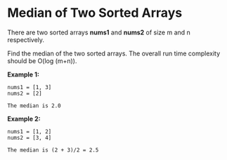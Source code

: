 # Median of Two Sorted Arrays

There are two sorted arrays **nums1** and **nums2** of size m and n respectively.

Find the median of the two sorted arrays. The overall run time complexity should be O(log (m+n)).

**Example 1:**

```pseudo
nums1 = [1, 3]
nums2 = [2]

The median is 2.0
```

**Example 2:**

```pseudo
nums1 = [1, 2]
nums2 = [3, 4]

The median is (2 + 3)/2 = 2.5
```
